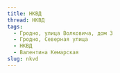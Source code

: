 ```yaml
---
title: НКВД
thread: НКВД
tags:
  - Гродно, улица Волковича, дом 3
  - Гродно, Северная улица
  - НКВД
  - Валентина Кемарская
slug: nkvd
---
```

